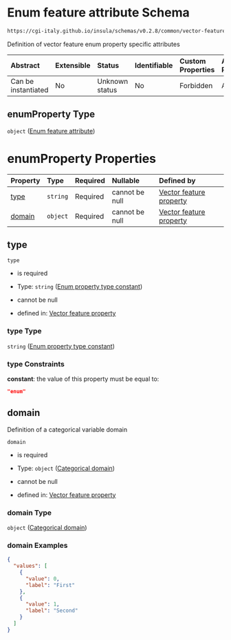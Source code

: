 # Enum feature attribute Schema

```txt
https://cgi-italy.github.io/insula/schemas/v0.2.8/common/vector-feature-property.schema.json#/$defs/enumProperty
```

Definition of vector feature enum property specific attributes

| Abstract            | Extensible | Status         | Identifiable | Custom Properties | Additional Properties | Access Restrictions | Defined In                                                                                                         |
| :------------------ | :--------- | :------------- | :----------- | :---------------- | :-------------------- | :------------------ | :----------------------------------------------------------------------------------------------------------------- |
| Can be instantiated | No         | Unknown status | No           | Forbidden         | Allowed               | none                | [vector-feature-property.schema.json\*](schemas/common/vector-feature-property.schema.json) |

## enumProperty Type

`object` ([Enum feature attribute](vector-feature-property-defs-enum-feature-attribute.md))

# enumProperty Properties

| Property          | Type     | Required | Nullable       | Defined by                                                                                                                                                                                                                                                  |
| :---------------- | :------- | :------- | :------------- | :---------------------------------------------------------------------------------------------------------------------------------------------------------------------------------------------------------------------------------------------------------- |
| [type](#type)     | `string` | Required | cannot be null | [Vector feature property](vector-feature-property-defs-enum-feature-attribute-properties-enum-property-type-constant.md) |
| [domain](#domain) | `object` | Required | cannot be null | [Vector feature property](dataset-variable-domain-defs-categorical-domain.md)                                          |

## type



`type`

* is required

* Type: `string` ([Enum property type constant](vector-feature-property-defs-enum-feature-attribute-properties-enum-property-type-constant.md))

* cannot be null

* defined in: [Vector feature property](vector-feature-property-defs-enum-feature-attribute-properties-enum-property-type-constant.md)

### type Type

`string` ([Enum property type constant](vector-feature-property-defs-enum-feature-attribute-properties-enum-property-type-constant.md))

### type Constraints

**constant**: the value of this property must be equal to:

```json
"enum"
```

## domain

Definition of a categorical variable domain

`domain`

* is required

* Type: `object` ([Categorical domain](dataset-variable-domain-defs-categorical-domain.md))

* cannot be null

* defined in: [Vector feature property](dataset-variable-domain-defs-categorical-domain.md)

### domain Type

`object` ([Categorical domain](dataset-variable-domain-defs-categorical-domain.md))

### domain Examples

```json
{
  "values": [
    {
      "value": 0,
      "label": "First"
    },
    {
      "value": 1,
      "label": "Second"
    }
  ]
}
```

